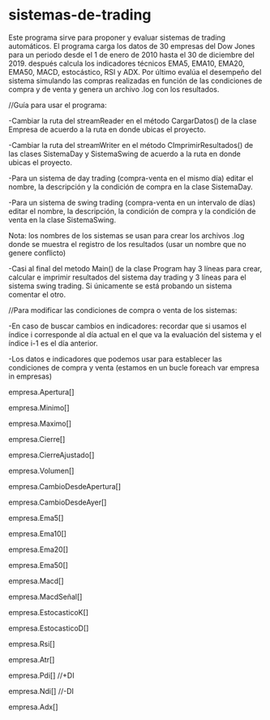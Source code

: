 # sistemas-de-trading

Este programa sirve para proponer y evaluar sistemas de trading automáticos.
El programa carga los datos de 30 empresas del Dow Jones para un periodo desde el 1 de enero de 2010 hasta el 30 de diciembre del 2019.
después calcula los indicadores técnicos EMA5, EMA10, EMA20, EMA50, MACD, estocástico, RSI y ADX.
Por último evalúa el desempeño del sistema simulando las compras realizadas en función de las condiciones de compra y de venta y genera un archivo .log con los resultados.


//Guía para usar el programa: 

-Cambiar la ruta del streamReader en el método CargarDatos() de la clase Empresa de acuerdo a la ruta en donde ubicas el proyecto.

-Cambiar la ruta del streamWriter en el método CImprimirResultados() de las clases SistemaDay y SistemaSwing de acuerdo a la ruta en donde ubicas el proyecto.

-Para un sistema de day trading (compra-venta en el mismo día) editar el nombre, la descripción y la condición de compra en la clase SistemaDay.

-Para un sistema de swing trading (compra-venta en un intervalo de días) editar el nombre, la descripción, la condición de compra y la condición de venta en la clase SistemaSwing.

Nota: los nombres de los sistemas se usan para crear los archivos .log donde se muestra el registro de los resultados (usar un nombre que no genere conflicto)

-Casi al final del metodo Main() de la clase Program hay 3 líneas para crear, calcular e imprimir resultados del sistema day trading y 3 líneas para el sistema swing trading. Si únicamente se está probando un sistema comentar el otro.

//Para modificar las condiciones de compra o venta de los sistemas:

-En caso de buscar cambios en indicadores: recordar que si usamos el índice i corresponde al día actual en el que va la evaluación del sistema y el índice i-1 es el día anterior.

-Los datos e indicadores que podemos usar para establecer las condiciones de compra y venta (estamos en un bucle foreach var empresa in empresas)

empresa.Apertura[]

empresa.Minimo[] 

empresa.Maximo[]

empresa.Cierre[]

empresa.CierreAjustado[]

empresa.Volumen[]

empresa.CambioDesdeApertura[]

empresa.CambioDesdeAyer[]

empresa.Ema5[]

empresa.Ema10[]

empresa.Ema20[]

empresa.Ema50[]

empresa.Macd[]

empresa.MacdSeñal[]

empresa.EstocasticoK[]

empresa.EstocasticoD[]

empresa.Rsi[]

empresa.Atr[]

empresa.Pdi[] //+DI

empresa.Ndi[] //-DI

empresa.Adx[]
